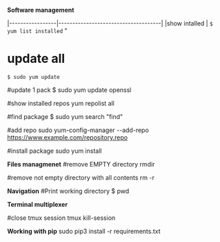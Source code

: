 
**Software management**

|-----------------|-------------------------------------|
|show intalled | ` $ yum list installed ` "

# update all
`$ sudo yum update`

#update 1 pack
$ sudo yum update openssl

#show installed repos
yum repolist all

#find package
$ sudo yum search "find"

#add repo
sudo yum-config-manager --add-repo https://www.example.com/repository.repo

#install package
sudo yum install <PACKAGE>

**Files managmenet**
#remove EMPTY directory
rmdir <DIRECTORY>

#remove not empty directory with all contents
rm -r <DIRECTORY>

**Navigation**
#Print working directory
$ pwd

**Terminal multiplexer**

#close tmux session
tmux kill-session


**Working with pip**
sudo pip3 install -r requirements.txt
